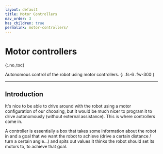 ```yaml
---
layout: default
title: Motor Controllers
nav_order: 3
has_children: true
permalink: motor-controllers/
---
```


# Motor controllers
{:.no_toc}

Autonomous control of the robot using motor controllers.
{: .fs-6 .fw-300 }

---

## Introduction
It's nice to be able to drive around with the robot using a motor configuration of our choosing, but it would be much nicer to program it to drive autonomously (without external assistance). This is where controllers come in.

A controller is essentially a box that takes some information about the robot in and a goal that we want the robot to achieve (drive a certain distance / turn a certain angle...) and spits out values it thinks the robot should set its motors to, to achieve that goal.
